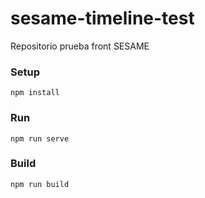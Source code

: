 # sesame-timeline-test
Repositorio prueba front SESAME
### Setup

```
npm install
```

### Run

```
npm run serve
```

### Build

```
npm run build
```